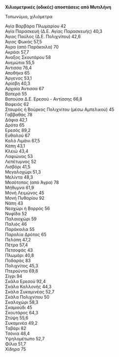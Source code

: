 **Χιλιομετρικές (οδικές) αποστάσεις από Μυτιλήνη**

Τοπωνύμιο,	χιλιόμετρα

Αγία Βαρβάρα Πλωμαρίου	42  
Αγία Παρασκευή (Δ.Ε. Αγίας Παρασκευής)	40,3  
Άγιος Παύλος (Δ.Ε. Πολιχνίτου)	42,6  
Άγιος Φωκάς	57,5  
Άγρα (από Παράκοιλα)	70  
Ακράσι	57,7  
Άναξος Σκουτάρου	58  
Ανεμώτια	55,5  
Άντισσα	76,4  
Αποθήκα	65  
Άργενος	53,1  
Αρίσβη	40,3  
Αρχαία Άντισσα	67  
Βατερά	55  
Βατούσα Δ.Ε. Ερεσού - Αντίσσης	66,8  
Βαφειός	62  
Σταυρός ή Βούρκος Πολιχνίτου (μέσω Αμπελικού)	45  
Γαββαθάς	78  
Δάφια	42,1  
Δρότα	65  
Ερεσός	89,2  
Ευθαλού	67  
Καλό Λιμάνι	67,5  
Κάπη	43,1  
Κλειώ	43,4  
Λαφιώνας	53  
Λεπέτυμνος	52  
Λισβόρι	41,5  
Μεγαλοχώρι	51,3  
Μελίντα	48,3  
Μεσότοπος (από Άγρα)	78  
Μήθυμνα	61,9  
Μονή Λειμώνος	45  
Μονή Πυθαρίου	92  
Νάπη	43  
Νεοχώρι ή Βορρός	56  
Νυφίδα	52  
Παλαιοχώρι	59  
Παλιός	46  
Παράκοιλα	55  
Παραλία Δρότας	65  
Πελόπη	47,2  
Πέτρα	57,4  
Πετσοφάς	43  
Πλωμάρι	40,8  
Ποδαράς	83  
Πολιχνίτος	45,3  
Πτερούντα	69,8  
Σίγρι	94  
Σκάλα Ερεσού	92,4  
Σκάλα Καλλονής	44,3  
Σκάλα Συκαμινέας	52,7  
Σκάλα Πολιχνίτου	50  
Σκαλοχώρι	58,3  
Σκαμιούδι	45  
Σκουτάρος	64,3  
Στύψη	55,6  
Συκαμινέα	49,2  
Ταβάρι	82  
Τσόνια	48,4  
Υψηλομέτωπο	52,7  
Φίλια	51,7  
Χίδηρα	75  
